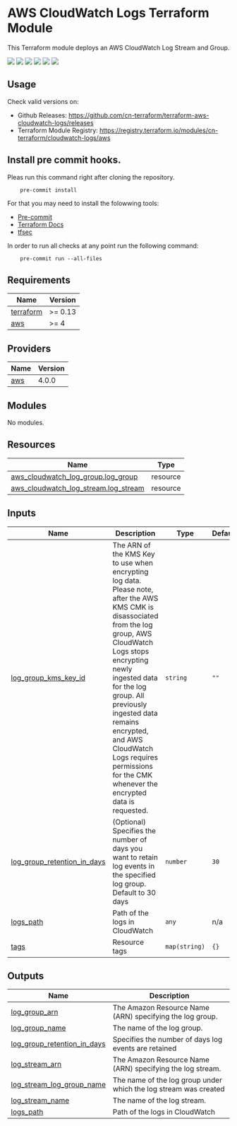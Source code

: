 # AWS CloudWatch Logs Terraform Module #

This Terraform module deploys an AWS CloudWatch Log Stream and Group.

[![](https://github.com/cn-terraform/terraform-aws-cloudwatch-logs/workflows/terraform/badge.svg)](https://github.com/cn-terraform/terraform-aws-cloudwatch-logs/actions?query=workflow%3Aterraform)
[![](https://img.shields.io/github/license/cn-terraform/terraform-aws-cloudwatch-logs)](https://github.com/cn-terraform/terraform-aws-cloudwatch-logs)
[![](https://img.shields.io/github/issues/cn-terraform/terraform-aws-cloudwatch-logs)](https://github.com/cn-terraform/terraform-aws-cloudwatch-logs)
[![](https://img.shields.io/github/issues-closed/cn-terraform/terraform-aws-cloudwatch-logs)](https://github.com/cn-terraform/terraform-aws-cloudwatch-logs)
[![](https://img.shields.io/github/languages/code-size/cn-terraform/terraform-aws-cloudwatch-logs)](https://github.com/cn-terraform/terraform-aws-cloudwatch-logs)
[![](https://img.shields.io/github/repo-size/cn-terraform/terraform-aws-cloudwatch-logs)](https://github.com/cn-terraform/terraform-aws-cloudwatch-logs)

## Usage

Check valid versions on:
* Github Releases: <https://github.com/cn-terraform/terraform-aws-cloudwatch-logs/releases>
* Terraform Module Registry: <https://registry.terraform.io/modules/cn-terraform/cloudwatch-logs/aws>

## Install pre commit hooks.

Pleas run this command right after cloning the repository.

        pre-commit install

For that you may need to install the folowwing tools:
* [Pre-commit](https://pre-commit.com/) 
* [Terraform Docs](https://terraform-docs.io/)
* [tfsec](https://tfsec.dev/)

In order to run all checks at any point run the following command:

        pre-commit run --all-files

<!-- BEGINNING OF PRE-COMMIT-TERRAFORM DOCS HOOK -->
## Requirements

| Name | Version |
|------|---------|
| <a name="requirement_terraform"></a> [terraform](#requirement\_terraform) | >= 0.13 |
| <a name="requirement_aws"></a> [aws](#requirement\_aws) | >= 4 |

## Providers

| Name | Version |
|------|---------|
| <a name="provider_aws"></a> [aws](#provider\_aws) | 4.0.0 |

## Modules

No modules.

## Resources

| Name | Type |
|------|------|
| [aws_cloudwatch_log_group.log_group](https://registry.terraform.io/providers/hashicorp/aws/latest/docs/resources/cloudwatch_log_group) | resource |
| [aws_cloudwatch_log_stream.log_stream](https://registry.terraform.io/providers/hashicorp/aws/latest/docs/resources/cloudwatch_log_stream) | resource |

## Inputs

| Name | Description | Type | Default | Required |
|------|-------------|------|---------|:--------:|
| <a name="input_log_group_kms_key_id"></a> [log\_group\_kms\_key\_id](#input\_log\_group\_kms\_key\_id) | The ARN of the KMS Key to use when encrypting log data. Please note, after the AWS KMS CMK is disassociated from the log group, AWS CloudWatch Logs stops encrypting newly ingested data for the log group. All previously ingested data remains encrypted, and AWS CloudWatch Logs requires permissions for the CMK whenever the encrypted data is requested. | `string` | `""` | no |
| <a name="input_log_group_retention_in_days"></a> [log\_group\_retention\_in\_days](#input\_log\_group\_retention\_in\_days) | (Optional) Specifies the number of days you want to retain log events in the specified log group. Default to 30 days | `number` | `30` | no |
| <a name="input_logs_path"></a> [logs\_path](#input\_logs\_path) | Path of the logs in CloudWatch | `any` | n/a | yes |
| <a name="input_tags"></a> [tags](#input\_tags) | Resource tags | `map(string)` | `{}` | no |

## Outputs

| Name | Description |
|------|-------------|
| <a name="output_log_group_arn"></a> [log\_group\_arn](#output\_log\_group\_arn) | The Amazon Resource Name (ARN) specifying the log group. |
| <a name="output_log_group_name"></a> [log\_group\_name](#output\_log\_group\_name) | The name of the log group. |
| <a name="output_log_group_retention_in_days"></a> [log\_group\_retention\_in\_days](#output\_log\_group\_retention\_in\_days) | Specifies the number of days log events are retained |
| <a name="output_log_stream_arn"></a> [log\_stream\_arn](#output\_log\_stream\_arn) | The Amazon Resource Name (ARN) specifying the log stream. |
| <a name="output_log_stream_log_group_name"></a> [log\_stream\_log\_group\_name](#output\_log\_stream\_log\_group\_name) | The name of the log group under which the log stream was created |
| <a name="output_log_stream_name"></a> [log\_stream\_name](#output\_log\_stream\_name) | The name of the log stream. |
| <a name="output_logs_path"></a> [logs\_path](#output\_logs\_path) | Path of the logs in CloudWatch |
<!-- END OF PRE-COMMIT-TERRAFORM DOCS HOOK -->
